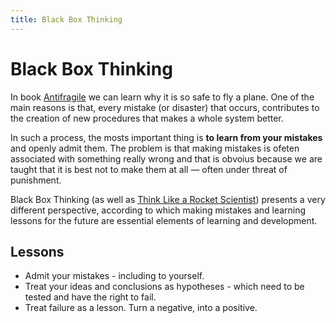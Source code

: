 ```yaml
---
title: Black Box Thinking
---
```


# Black Box Thinking

In book [Antifragile](Antifragile.md) we can learn why it is so safe to fly a plane. One of the main reasons is that, every mistake (or disaster) that occurs, contributes to the creation of new procedures that makes a whole system better.

In such a process, the mosts important thing is **to learn from your mistakes** and openly admit them. The problem is that making mistakes is ofeten associated with something really wrong and that is obvoius because we are taught that it is best not to make them at all — often under threat of punishment. 

Black Box Thinking (as well as [Think Like a Rocket Scientist](Think%20Like%20a%20Rocket%20Scientist.md)) presents a very different perspective, according to which making mistakes and learning lessons for the future are essential elements of learning and development.

## Lessons

- Admit your mistakes - including to yourself.
- Treat your ideas and conclusions as hypotheses - which need to be tested and have the right to fail.
- Treat failure as a lesson. Turn a negative, into a positive.
